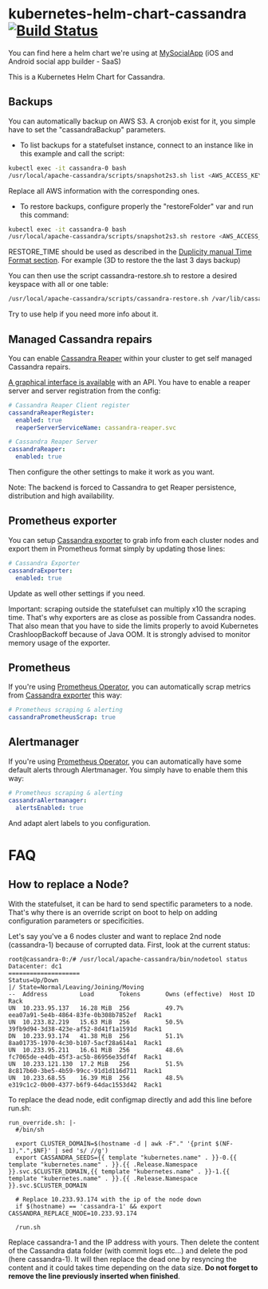 # kubernetes-helm-chart-cassandra [![Build Status](https://travis-ci.org/MySocialApp/kubernetes-helm-chart-cassandra.svg?branch=master)](https://travis-ci.org/MySocialApp/kubernetes-helm-chart-cassandra)

You can find here a helm chart we're using at [MySocialApp](https://mysocialapp.io) (iOS and Android social app builder - SaaS)

This is a Kubernetes Helm Chart for Cassandra.

## Backups

You can automatically backup on AWS S3. A cronjob exist for it, you simple have to set the "cassandraBackup" parameters.

* To list backups for a statefulset instance, connect to an instance like in this example and call the script:

```bash
kubectl exec -it cassandra-0 bash
/usr/local/apache-cassandra/scripts/snapshot2s3.sh list <AWS_ACCESS_KEY_ID> <AWS_SECRET_ACCESS_KEY> <AWS_PASSPHRASE> <AWS_BUCKET>
```

Replace all AWS information with the corresponding ones.

* To restore backups, configure properly the "restoreFolder" var and run this command:

```bash
kubectl exec -it cassandra-0 bash
/usr/local/apache-cassandra/scripts/snapshot2s3.sh restore <AWS_ACCESS_KEY_ID> <AWS_SECRET_ACCESS_KEY> <AWS_PASSPHRASE> <AWS_BUCKET> <RESTORE_TIME>
```

RESTORE_TIME should be used as described in the [Duplicity manual Time Format section](http://duplicity.nongnu.org/duplicity.1.html#sect8).
For example (3D to restore the the last 3 days backup)

You can then use the script cassandra-restore.sh to restore a desired keyspace with all or one table:

```bash
/usr/local/apache-cassandra/scripts/cassandra-restore.sh /var/lib/cassandra/restore/var/lib/cassandra/data [keyspace]
```

Try to use help if you need more info about it.

## Managed Cassandra repairs

You can enable [Cassandra Reaper](http://cassandra-reaper.io) within your cluster to get self managed Cassandra repairs.

[A graphical interface is available](http://cassandra-reaper.svc) with an API. You have to enable a reaper server and server registration from the config:

```yaml
# Cassandra Reaper Client register
cassandraReaperRegister:
  enabled: true
  reaperServerServiceName: cassandra-reaper.svc

# Cassandra Reaper Server
cassandraReaper:
  enabled: true
```

Then configure the other settings to make it work as you want.

Note: The backend is forced to Cassandra to get Reaper persistence, distribution and high availability.

## Prometheus exporter

You can setup [Cassandra exporter](https://github.com/criteo/cassandra_exporter) to grab info from each cluster nodes and export them in Prometheus format simply
by updating those lines:

```yaml
# Cassandra Exporter
cassandraExporter:
  enabled: true
```

Update as well other settings if you need.

Important: scraping outside the statefulset can multiply x10 the scraping time. That's why exporters are as close as possible from Cassandra nodes. That also mean that
you have to side the limits properly to avoid Kubernetes CrashloopBackoff because of Java OOM. It is strongly advised to monitor memory usage of the exporter.

## Prometheus

If you're using [Prometheus Operator](https://github.com/coreos/prometheus-operator), you can automatically scrap metrics from [Cassandra exporter](https://github.com/criteo/cassandra_exporter) this way:

```yaml
# Prometheus scraping & alerting
cassandraPrometheusScrap: true
```

## Alertmanager

If you're using [Prometheus Operator](https://github.com/coreos/prometheus-operator), you can automatically have some default alerts through Alertmanager. You simply have to enable them this way:

```yaml
# Prometheus scraping & alerting
cassandraAlertmanager:
  alertsEnabled: true
```

And adapt alert labels to you configuration.

# FAQ
## How to replace a Node?

With the statefulset, it can be hard to send spectific parameters to a node. That's why there is an override script
on boot to help on adding configuration parameters or specificities.

Let's say you've a 6 nodes cluster and want to replace 2nd node (cassandra-1) because of corrupted data. First, look
at the current status:
```
root@cassandra-0:/# /usr/local/apache-cassandra/bin/nodetool status
Datacenter: dc1
====================
Status=Up/Down
|/ State=Normal/Leaving/Joining/Moving
--  Address         Load       Tokens       Owns (effective)  Host ID                               Rack
UN  10.233.95.137   16.28 MiB  256          49.7%             eea07a91-5e4b-4864-83fe-0b308b7852ef  Rack1
UN  10.233.82.219   15.63 MiB  256          50.5%             39fb9d94-3d38-423e-af52-8d41f1a1591d  Rack1
DN  10.233.93.174   41.38 MiB  256          51.1%             8aa01735-1970-4c30-b107-5acf28a614a1  Rack1
UN  10.233.95.211   16.61 MiB  256          48.6%             fc7065de-e4db-45f3-ac5b-86956e35df4f  Rack1
UN  10.233.121.130  17.2 MiB   256          51.5%             8c817b60-3be5-4b59-99cc-91d1d116d711  Rack1
UN  10.233.68.55    16.39 MiB  256          48.5%             e319c1c2-0b00-4377-b6f9-64dac1553d42  Rack1
```

To replace the dead node, edit configmap directly and add this line before run.sh:
```
run_override.sh: |-
  #/bin/sh

  export CLUSTER_DOMAIN=$(hostname -d | awk -F"." '{print $(NF-1),".",$NF}' | sed 's/ //g')
  export CASSANDRA_SEEDS={{ template "kubernetes.name" . }}-0.{{ template "kubernetes.name" . }}.{{ .Release.Namespace }}.svc.$CLUSTER_DOMAIN,{{ template "kubernetes.name" . }}-1.{{ template "kubernetes.name" . }}.{{ .Release.Namespace }}.svc.$CLUSTER_DOMAIN

  # Replace 10.233.93.174 with the ip of the node down
  if $(hostname) == 'cassandra-1' && export CASSANDRA_REPLACE_NODE=10.233.93.174

  /run.sh
```

Replace cassandra-1 and the IP address with yours. Then delete the content of the Cassandra data folder (with commit logs etc...) and delete the pod (here cassandra-1).
It will then replace the dead one by resyncing the content and it could takes time depending on the data size. **Do not forget to remove the line previously inserted when finished**.
